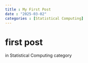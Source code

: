 ```yaml
---
title : My First Post
date : "2025-03-02"
categories : [Statistical Computing]
---
```


# first post
in Statistical Computing category
